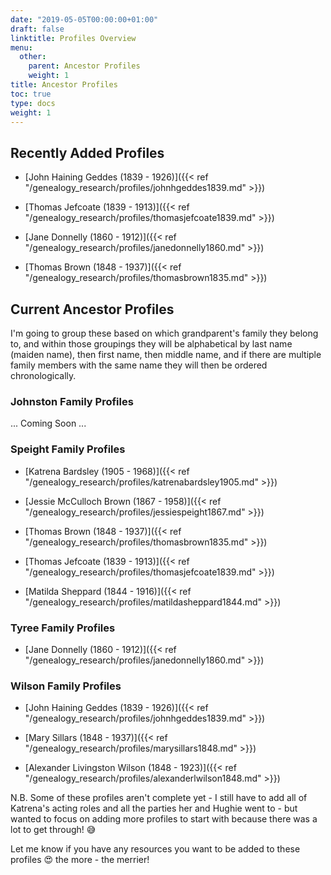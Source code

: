```yaml
---
date: "2019-05-05T00:00:00+01:00"
draft: false
linktitle: Profiles Overview
menu:
  other:
    parent: Ancestor Profiles
    weight: 1
title: Ancestor Profiles
toc: true
type: docs
weight: 1
---
```

## Recently Added Profiles

* [John Haining Geddes (1839 - 1926)]({{< ref "/genealogy_research/profiles/johnhgeddes1839.md" >}})

* [Thomas Jefcoate (1839 - 1913)]({{< ref "/genealogy_research/profiles/thomasjefcoate1839.md" >}})

* [Jane Donnelly (1860 - 1912)]({{< ref "/genealogy_research/profiles/janedonnelly1860.md" >}})

* [Thomas Brown (1848 - 1937)]({{< ref "/genealogy_research/profiles/thomasbrown1835.md" >}})


## Current Ancestor Profiles
I'm going to group these based on which grandparent's family they belong to, and within those groupings they will be alphabetical by last name (maiden name), then first name, then middle name, and if there are multiple family members with the same name they will then be ordered chronologically.

### Johnston Family Profiles

... Coming Soon ...

### Speight Family Profiles

* [Katrena Bardsley (1905 - 1968)]({{< ref "/genealogy_research/profiles/katrenabardsley1905.md" >}})

* [Jessie McCulloch Brown (1867 - 1958)]({{< ref "/genealogy_research/profiles/jessiespeight1867.md" >}})

* [Thomas Brown (1848 - 1937)]({{< ref "/genealogy_research/profiles/thomasbrown1835.md" >}})

* [Thomas Jefcoate (1839 - 1913)]({{< ref "/genealogy_research/profiles/thomasjefcoate1839.md" >}})

* [Matilda Sheppard (1844 - 1916)]({{< ref "/genealogy_research/profiles/matildasheppard1844.md" >}})

### Tyree Family Profiles

* [Jane Donnelly (1860 - 1912)]({{< ref "/genealogy_research/profiles/janedonnelly1860.md" >}})

### Wilson Family Profiles

* [John Haining Geddes (1839 - 1926)]({{< ref "/genealogy_research/profiles/johnhgeddes1839.md" >}})

* [Mary Sillars (1848 - 1937)]({{< ref "/genealogy_research/profiles/marysillars1848.md" >}})

* [Alexander Livingston Wilson (1848 - 1923)]({{< ref "/genealogy_research/profiles/alexanderlwilson1848.md" >}})


N.B. Some of these profiles aren't complete yet - I still have to add all of Katrena's acting roles and all the parties her and Hughie went to - but wanted to focus on adding more profiles to start with because there was a lot to get through! :sweat_smile:

Let me know if you have any resources you want to be added to these profiles :heart_eyes: the more - the merrier!

